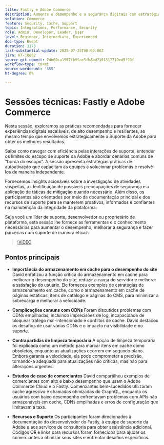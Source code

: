 ```yaml
---
title: Fastly e Adobe Commerce
description: Aumente o desempenho e a segurança digitais com estratégias de suporte, dicas de armazenamento em cache e ferramentas de autoatendimento do Adobe para obter sucesso escalável.**
solution: Commerce
feature: Security, Cache, Support
topic: Integrations, Performance, Security
role: Admin, Developer, Leader, User
level: Beginner, Intermediate, Experienced
doc-type: Event
duration: 3173
last-substantial-update: 2025-07-25T00:00:00Z
jira: KT-18602
source-git-commit: 7db60ca1557fb99ae5fb8bd7181317710ed5f90f
workflow-type: tm+mt
source-wordcount: '355'
ht-degree: 0%

---
```



# Sessões técnicas: Fastly e Adobe Commerce

Nesta sessão, exploramos as práticas recomendadas para fornecer experiências digitais escaláveis, de alto desempenho e resilientes, ao mesmo tempo que envolvemos estrategicamente o Suporte da Adobe para obter os melhores resultados.

Saiba como navegar com eficiência pelas interações de suporte, entender os limites do escopo de suporte da Adobe e abordar cenários comuns de &quot;borda do escopo&quot;. A sessão apresenta estratégias práticas de autoativação que capacitam as equipes a solucionar problemas e resolvê-los de maneira independente.

Fornecemos insights acionáveis sobre a investigação de atividades suspeitas, a identificação de possíveis preocupações de segurança e a aplicação de táticas de mitigação quando necessário. Além disso, os participantes são orientados por meio da documentação principal e dos recursos de suporte para se manterem proativos, informados e confiantes na manutenção da integridade da plataforma.

Seja você um líder de suporte, desenvolvedor ou proprietário de plataforma, esta sessão lhe fornece as ferramentas e o conhecimento necessários para aumentar o desempenho, melhorar a segurança e fazer parcerias com suporte de maneira eficaz.

>[!VIDEO](https://video.tv.adobe.com/v/3469841/?learn=on&enablevpops)

## Pontos principais

* **Importância do armazenamento em cache para o desempenho do site** David enfatizou a função crítica do armazenamento em cache para melhorar o desempenho do site, reduzir a carga do servidor e melhorar a satisfação do usuário. Ele forneceu exemplos de estratégias de armazenamento em cache, como o armazenamento em cache de páginas estáticas, itens de catálogo e páginas do CMS, para minimizar a sobrecarga e melhorar a velocidade.

* **Complicações comuns com CDNs** Foram discutidos problemas com CDNs empilhadas, incluindo imprecisões de log, incapacidade de bloquear tráfego mal-intencionado e conflitos de cache. David destacou os desafios de usar várias CDNs e o impacto na visibilidade e no suporte.

* **Contrapartidas de limpeza temporária** A opção de limpeza temporária foi explicada como um método para marcar itens em cache como obsoletos, enquanto as atualizações ocorrem em segundo plano. Embora garanta a velocidade, ela pode comprometer a precisão, tornando-a adequada para atualizações não críticas, mas não para alterações urgentes.

* **Estudos de caso de comerciantes** David compartilhou exemplos de comerciantes com alto e baixo desempenho que usam o Adobe Commerce Cloud e o Fastly. Comerciantes bem-sucedidos utilizaram cache agressivo e chamadas otimizadas do GraphQL, enquanto os usuários com baixo desempenho enfrentavam problemas com APIs não armazenáveis em cache, CDNs empilhadas e erros de configuração que limitavam a taxa.

* **Recursos e Suporte** Os participantes foram direcionados à documentação do desenvolvedor do Fastly, à equipe de suporte da Adobe e aos serviços de consultoria para obter assistência adicional. Códigos QR e links para recursos foram fornecidos para ajudar os comerciantes a otimizar seus sites e enfrentar desafios específicos.
